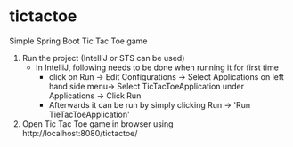 # tictactoe
Simple Spring Boot Tic Tac Toe game
1. Run the project (IntelliJ or STS can be used)
    * In IntelliJ, following needs to be done when running it for first time
        * click on Run -> Edit Configurations -> Select Applications on left hand side menu-> Select TicTacToeApplication under   Applications -> Click Run
        * Afterwards it can be run by simply clicking Run -> 'Run TieTacToeApplication'
2. Open Tic Tac Toe game in browser using http://localhost:8080/tictactoe/
